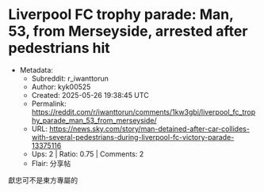 # Liverpool FC trophy parade: Man, 53, from Merseyside, arrested after pedestrians hit

- Metadata:
  - Subreddit: r_iwanttorun
  - Author: kyk00525
  - Created: 2025-05-26 19:38:45 UTC
  - Permalink: https://reddit.com/r/iwanttorun/comments/1kw3gbi/liverpool_fc_trophy_parade_man_53_from_merseyside/
  - URL: https://news.sky.com/story/man-detained-after-car-collides-with-several-pedestrians-during-liverpool-fc-victory-parade-13375116
  - Ups: 2 | Ratio: 0.75 | Comments: 2
  - Flair: 分享帖


獻忠可不是東方專屬的

